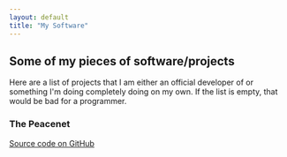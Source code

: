```yaml
---
layout: default
title: "My Software"
---
```


## Some of my pieces of software/projects

Here are a list of projects that I am either an official developer of or something I'm doing completely
doing on my own. If the list is empty, that would be bad for a programmer.

### The Peacenet
[Source code on GitHub](https://github.com/bitphoenixsoftware/the-peacenet)